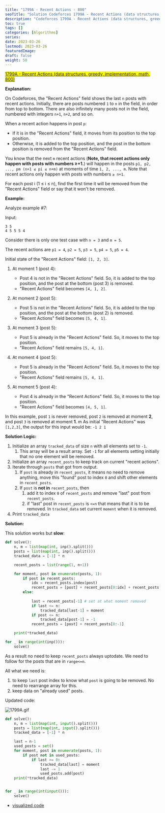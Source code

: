 ```yaml
---
title: "1799A - Recent Actions - 800"
seoTitle: "Solution Codeforces 1799A - Recent Actions (data structures, greedy, implementation, math, 800)"
description: "Codeforces 1799A - Recent Actions (data structures, greedy, implementation, math, 800)"
toc: true
tags: []
categories: [Algorithms]
series:
date: 2023-03-26
lastmod: 2023-03-26
featuredImage:
draft: false
weight: 50
---
```


<mark>[1799A - Recent Actions (data structures, greedy, implementation, math, 800)](https://codeforces.com/contest/1799/problem/A)</mark>

**Explanation:**

On Codeforces, the "Recent Actions" field shows the last `n` posts with recent actions. Initially, there are posts numbered `1` to `n` in the field, in order from top to bottom. There are also infinitely many posts not in the field, numbered with integers `n+1`, `n+2`, and so on.

When a recent action happens in post `p`:

- If it is in the "Recent Actions" field, it moves from its position to the top position.
- Otherwise, it is added to the top position, and the post in the bottom position is removed from the "Recent Actions" field.

You know that the next `m` recent actions (**Note, that recent actions only happen with posts with numbers ≥+1.**) will happen in the posts `p1, p2, ..., pm (n+1 ≤ pi ≤ n+m)` at moments of time `1, 2, ..., m`. Note that recent actions only happen with posts with numbers `≥ n+1`.

For each post i (1 ≤ i ≤ n), find the first time it will be removed from the "Recent Actions" field or say that it won't be removed.

**Example:**

Analyze example #7:

Input:

```
3 5
4 5 5 5 4
```

Consider there is only one test case with `n = 3` and `m = 5`. 

The recent actions are `p1 = 4`, `p2 = 5`, `p3 = 5`, `p4 = 5`, `p5 = 4`.

Initial state of the "Recent Actions" field: `[1, 2, 3]`.

1. At moment 1 (post 4):

   - Post 4 is not in the "Recent Actions" field. So, it is added to the top position, and the post at the bottom (post 3) is removed.
   - "Recent Actions" field becomes `[4, 1, 2]`.

2. At moment 2 (post 5):

   - Post 5 is not in the "Recent Actions" field. So, it is added to the top position, and the post at the bottom (post 2) is removed.
   - "Recent Actions" field becomes `[5, 4, 1]`.

3. At moment 3 (post 5):

   - Post 5 is already in the "Recent Actions" field. So, it moves to the top position.
   - "Recent Actions" field remains `[5, 4, 1]`.

4. At moment 4 (post 5):

   - Post 5 is already in the "Recent Actions" field. So, it moves to the top position.
   - "Recent Actions" field remains `[5, 4, 1]`.

5. At moment 5 (post 4):

   - Post 4 is already in the "Recent Actions" field. So, it moves to the top position.
   - "Recent Actions" field becomes `[4, 5, 1]`.


In this example, post `1` is never removed, post `2` is removed at moment **2**, and post `3` is removed at moment **1**.
m
As initial "Recent Actions" was `[1,2,3]`, the output for this input would be: `-1 2 1`

**Solution Logic:**

1. Initialize an array `tracked_data` of size `n` with all elements set to `-1`.
   1. This array will be a result array. Set `-1` for all elements setting initially that no one element will be removed.
2. Initialize an array `recent_posts` to keep track on current "recent actions".
3. Iterate through `posts` that got from output.
   1. If `post` is already in `recent_posts`, it means no need to remove anything, move this "found" post to index `0` and shift other elements in `recent_posts`.
   2. If `post` is **not in** `recent_posts`, then 
      1. add it to index `0` of `recent_posts` and remove "last" post from `recent_posts`.
      2. if "last" post in `recent_posts` is `<=n` that means that it is to be removed. In `tracked_data` set current `moment` when it is removed.
4. Print `tracked_data`


**Solution:**

This solution works but **slow**:

```python
def solve():
    n, m = list(map(int, inp().split()))
    posts = list(map(int, inp().split()))
    tracked_data = [-1] * n

    recent_posts = list(range(1, n+1))

    for moment, post in enumerate(posts, 1):
        if post in recent_posts:
            idx = recent_posts.index(post)
            recent_posts = [post] + recent_posts[0:idx] + recent_posts[idx+1:]
        else:
            
            last = recent_posts[-1] # set at what moment removed
            if last <= n:
                tracked_data[last-1] = moment
            if post <= n:
                tracked_data[post-1] = -1
            recent_posts = [post] + recent_posts[0:-1]

    print(*tracked_data)

for _ in range(int(inp())):
    solve()
```

As a result no need to keep `recent_posts` always uptodate. We need to follow for the posts that are in `range<=n`.

All what we need is:
1. to keep `last` post index to know what `post` is going to be removed. No need to rearrange array for this.
2. keep data on "already used" posts.

Updated code:

![1799A.gif](../assets/1799A.gif)

```python
def solve():
    n, m = list(map(int, input().split()))
    posts = list(map(int, input().split()))
    tracked_data = [-1] * n

    last = n-1
    used_posts = set()
    for moment, post in enumerate(posts, 1):
        if post not in used_posts:
            if last >= 0:
                tracked_data[last] = moment
                last -= 1
                used_posts.add(post)
    print(*tracked_data)


for _ in range(int(input())):
    solve()
```

- [visualized code](https://pythontutor.com/visualize.html#code=def%20solve%28%29%3A%0A%20%20%20%20n,%20m%20%3D%20list%28map%28int,%20%223%205%22.split%28%29%29%29%0A%20%20%20%20posts%20%3D%20list%28map%28int,%20%224%205%205%205%204%22.split%28%29%29%29%0A%20%20%20%20tracked_data%20%3D%20%5B-1%5D%20*%20n%0A%0A%20%20%20%20last%20%3D%20n-1%0A%20%20%20%20used_posts%20%3D%20set%28%29%0A%20%20%20%20for%20moment,%20post%20in%20enumerate%28posts,%201%29%3A%0A%20%20%20%20%20%20%20%20if%20post%20not%20in%20used_posts%3A%0A%20%20%20%20%20%20%20%20%20%20%20%20if%20last%20%3E%3D%200%3A%0A%20%20%20%20%20%20%20%20%20%20%20%20%20%20%20%20tracked_data%5Blast%5D%20%3D%20moment%0A%20%20%20%20%20%20%20%20%20%20%20%20%20%20%20%20last%20-%3D%201%0A%20%20%20%20%20%20%20%20%20%20%20%20%20%20%20%20used_posts.add%28post%29%0A%20%20%20%20print%28*tracked_data%29%0A%20%20%20%20%0Asolve%28%29&cumulative=false&curInstr=0&heapPrimitives=nevernest&mode=display&origin=opt-frontend.js&py=3&rawInputLstJSON=%5B%5D&textReferences=false)
